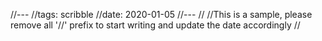 //---
//tags: scribble
//date: 2020-01-05
//---
//
//This is a sample, please remove all '//' prefix to start writing and update the date accordingly
//
